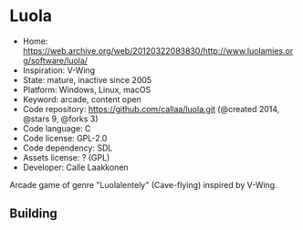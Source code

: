 # Luola

- Home: https://web.archive.org/web/20120322083830/http://www.luolamies.org/software/luola/
- Inspiration: V-Wing
- State: mature, inactive since 2005
- Platform: Windows, Linux, macOS
- Keyword: arcade, content open
- Code repository: https://github.com/callaa/luola.git (@created 2014, @stars 9, @forks 3)
- Code language: C
- Code license: GPL-2.0
- Code dependency: SDL
- Assets license: ? (GPL)
- Developer: Calle Laakkonen

Arcade game of genre "Luolalentely" (Cave-flying) inspired by V-Wing.

## Building
